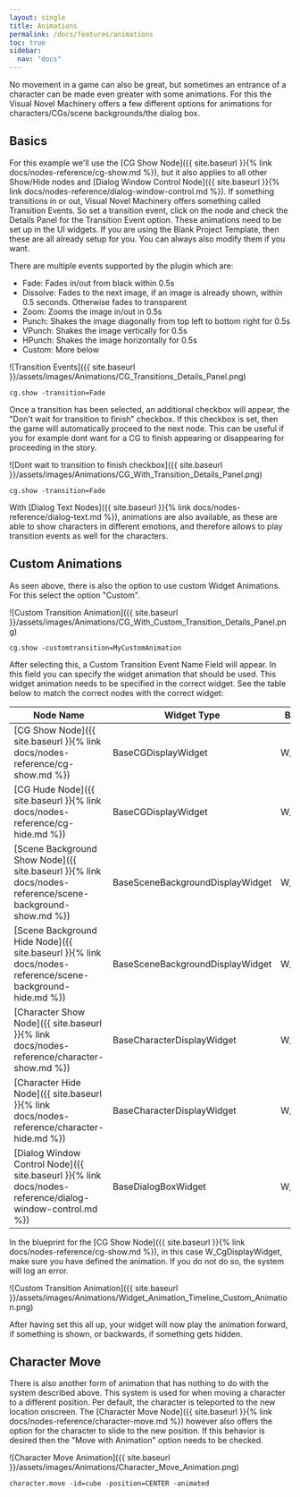 ```yaml
---
layout: single
title: Animations
permalink: /docs/features/animations
toc: true
sidebar:
  nav: "docs"
---
```



No movement in a game can also be great, but sometimes an entrance of a character can be made even greater with some animations. For this the Visual Novel Machinery offers a few different options for animations for characters/CGs/scene backgrounds/the dialog box.

## Basics
For this example we'll use the [CG Show Node]({{ site.baseurl }}{% link docs/nodes-reference/cg-show.md %}), but it also applies to all other Show/Hide nodes and [Dialog Window Control Node]({{ site.baseurl }}{% link docs/nodes-reference/dialog-window-control.md %}). If something transitions in or out, Visual Novel Machinery offers something called Transition Events. So set a transition event, click on the node and check the Details Panel for the Transition Event option. These animations need to be set up in the UI widgets. If you are using the Blank Project Template, then these are all already setup for you. You can always also modify them if you want. 

There are multiple events supported by the plugin which are:
- Fade: Fades in/out from black within 0.5s
- Dissolve: Fades to the next image, if an image is already shown, within 0.5 seconds. Otherwise fades to transparent
- Zoom: Zooms the image in/out in 0.5s
- Punch: Shakes the image diagonally from top left to bottom right for 0.5s
- VPunch: Shakes the image vertically for 0.5s
- HPunch: Shakes the image horizontally for 0.5s
- Custom: More below

![Transition Events]({{ site.baseurl }}/assets/images/Animations/CG_Transitions_Details_Panel.png)
```
cg.show -transition=Fade
```

Once a transition has been selected, an additional checkbox will appear, the "Don't wait for transition to finish" checkbox. If this checkbox is set, then the game will automatically proceed to the next node. This can be useful if you for example dont want for a CG to finish appearing or disappearing for proceeding in the story.

![Dont wait to transition to finish checkbox]({{ site.baseurl }}/assets/images/Animations/CG_With_Transition_Details_Panel.png)
```
cg.show -transition=Fade
```

With [Dialog Text Nodes]({{ site.baseurl }}{% link docs/nodes-reference/dialog-text.md %}), animations are also available, as these are able to show characters in different emotions, and therefore allows to play transition events as well for the characters.

## Custom Animations
As seen above, there is also the option to use custom Widget Animations. For this select the option "Custom".

![Custom Transition Animation]({{ site.baseurl }}/assets/images/Animations/CG_With_Custom_Transition_Details_Panel.png)
```
cg.show -customtransition=MyCustomAnimation
```

After selecting this, a Custom Transition Event Name Field will appear. In this field you can specify the widget animation that should be used. This widget animation needs to be specified in the correct widget. See the table below to match the correct nodes with the correct widget:

| Node Name | Widget Type | Blank Project Template Blueprint |
| --- | --- | --- |
| [CG Show Node]({{ site.baseurl }}{% link docs/nodes-reference/cg-show.md %}) | BaseCGDisplayWidget | W_CgDisplayWidget |
| [CG Hude Node]({{ site.baseurl }}{% link docs/nodes-reference/cg-hide.md %}) | BaseCGDisplayWidget | W_CgDisplayWidget |
| [Scene Background Show Node]({{ site.baseurl }}{% link docs/nodes-reference/scene-background-show.md %}) | BaseSceneBackgroundDisplayWidget | W_SceneBackgroundDisplayWidget |
| [Scene Background Hide Node]({{ site.baseurl }}{% link docs/nodes-reference/scene-background-hide.md %}) | BaseSceneBackgroundDisplayWidget | W_SceneBackgroundDisplayWidget |
| [Character Show Node]({{ site.baseurl }}{% link docs/nodes-reference/character-show.md %}) | BaseCharacterDisplayWidget | W_CharacterDisplayWidget |
| [Character Hide Node]({{ site.baseurl }}{% link docs/nodes-reference/character-hide.md %}) | BaseCharacterDisplayWidget | W_CharacterDisplayWidget |
| [Dialog Window Control Node]({{ site.baseurl }}{% link docs/nodes-reference/dialog-window-control.md %}) | BaseDialogBoxWidget | W_DialogBoxWidget |

In the blueprint for the [CG Show Node]({{ site.baseurl }}{% link docs/nodes-reference/cg-show.md %}), in this case W_CgDisplayWidget, make sure you have defined the animation. If you do not do so, the system will log an error.

![Custom Transition Animation]({{ site.baseurl }}/assets/images/Animations/Widget_Animation_Timeline_Custom_Animation.png)

After having set this all up, your widget will now play the animation forward, if something is shown, or backwards, if something gets hidden.

## Character Move
There is also another form of animation that has nothing to do with the system described above. This system is used for when moving a character to a different position. Per default, the character is teleported to the new location onscreen. The [Character Move Node]({{ site.baseurl }}{% link docs/nodes-reference/character-move.md %}) however also offers the option for the character to slide to the new position. If this behavior is desired then the "Move with Animation" option needs to be checked.

![Character Move Animation]({{ site.baseurl }}/assets/images/Animations/Character_Move_Animation.png)
```
character.move -id=cube -position=CENTER -animated
```